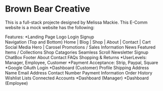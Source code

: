 # Brown Bear Creative

This is a full-stack projecte designed by Melissa Mackie. This E-Comm website is a mock website has the following:

Features:
    *Landing Page
            Logo
            Login 
            Signup  
            Navigation (Top and Bottom)
                Home | Blog | Shop | About | Contact | Cart
            Social Media
            Hero | Carosel 
                Promotions / Sales
                Information
                News
            Featured Items / Collections
            Shop Catagories
            Seamless Scroll
            Newsletter Signup
            ChatBox
            Footer
                About
                Contact
                FAQs
                Shopping & Returns
    *UserLevels: Manager, Employee, Customer 
    *Payment Acceptance: Strip, Paypal, Square
    *Google OAuth Login
    *Dashboard (Customer)
            Profile
                Shipping Address
                Name
                Email Address
                Contact Number
                Payment Information
                Order History
                Wishlist
                Lists
                Connected Accounts
    *Dashboard (Manager)
    *Dashboard (Employee)

            


